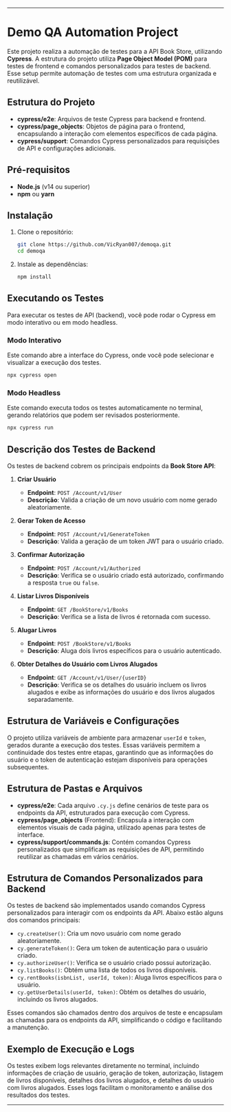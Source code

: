 ---

# Demo QA Automation Project

Este projeto realiza a automação de testes para a API Book Store, utilizando **Cypress**. A estrutura do projeto utiliza **Page Object Model (POM)** para testes de frontend e comandos personalizados para testes de backend. Esse setup permite automação de testes com uma estrutura organizada e reutilizável.

## Estrutura do Projeto

- **cypress/e2e**: Arquivos de teste Cypress para backend e frontend.
- **cypress/page_objects**: Objetos de página para o frontend, encapsulando a interação com elementos específicos de cada página.
- **cypress/support**: Comandos Cypress personalizados para requisições de API e configurações adicionais.

## Pré-requisitos

- **Node.js** (v14 ou superior)
- **npm** ou **yarn**

## Instalação

1. Clone o repositório:

   ```bash
   git clone https://github.com/VicRyan007/demoqa.git
   cd demoqa
   ```
   
2. Instale as dependências:

   ```bash
   npm install
   ```

## Executando os Testes

Para executar os testes de API (backend), você pode rodar o Cypress em modo interativo ou em modo headless.

### Modo Interativo

Este comando abre a interface do Cypress, onde você pode selecionar e visualizar a execução dos testes.

```bash
npx cypress open
```

### Modo Headless

Este comando executa todos os testes automaticamente no terminal, gerando relatórios que podem ser revisados posteriormente.

```bash
npx cypress run
```

## Descrição dos Testes de Backend

Os testes de backend cobrem os principais endpoints da **Book Store API**:

1. **Criar Usuário**
   - **Endpoint**: `POST /Account/v1/User`
   - **Descrição**: Valida a criação de um novo usuário com nome gerado aleatoriamente.

2. **Gerar Token de Acesso**
   - **Endpoint**: `POST /Account/v1/GenerateToken`
   - **Descrição**: Valida a geração de um token JWT para o usuário criado.

3. **Confirmar Autorização**
   - **Endpoint**: `POST /Account/v1/Authorized`
   - **Descrição**: Verifica se o usuário criado está autorizado, confirmando a resposta `true` ou `false`.

4. **Listar Livros Disponíveis**
   - **Endpoint**: `GET /BookStore/v1/Books`
   - **Descrição**: Verifica se a lista de livros é retornada com sucesso.

5. **Alugar Livros**
   - **Endpoint**: `POST /BookStore/v1/Books`
   - **Descrição**: Aluga dois livros específicos para o usuário autenticado.

6. **Obter Detalhes do Usuário com Livros Alugados**
   - **Endpoint**: `GET /Account/v1/User/{userID}`
   - **Descrição**: Verifica se os detalhes do usuário incluem os livros alugados e exibe as informações do usuário e dos livros alugados separadamente.

## Estrutura de Variáveis e Configurações

O projeto utiliza variáveis de ambiente para armazenar `userId` e `token`, gerados durante a execução dos testes. Essas variáveis permitem a continuidade dos testes entre etapas, garantindo que as informações do usuário e o token de autenticação estejam disponíveis para operações subsequentes.

## Estrutura de Pastas e Arquivos

- **cypress/e2e**: Cada arquivo `.cy.js` define cenários de teste para os endpoints da API, estruturados para execução com Cypress.
- **cypress/page_objects** (Frontend): Encapsula a interação com elementos visuais de cada página, utilizado apenas para testes de interface.
- **cypress/support/commands.js**: Contém comandos Cypress personalizados que simplificam as requisições de API, permitindo reutilizar as chamadas em vários cenários.

## Estrutura de Comandos Personalizados para Backend

Os testes de backend são implementados usando comandos Cypress personalizados para interagir com os endpoints da API. Abaixo estão alguns dos comandos principais:

- `cy.createUser()`: Cria um novo usuário com nome gerado aleatoriamente.
- `cy.generateToken()`: Gera um token de autenticação para o usuário criado.
- `cy.authorizeUser()`: Verifica se o usuário criado possui autorização.
- `cy.listBooks()`: Obtém uma lista de todos os livros disponíveis.
- `cy.rentBooks(isbnList, userId, token)`: Aluga livros específicos para o usuário.
- `cy.getUserDetails(userId, token)`: Obtém os detalhes do usuário, incluindo os livros alugados.

Esses comandos são chamados dentro dos arquivos de teste e encapsulam as chamadas para os endpoints da API, simplificando o código e facilitando a manutenção.

## Exemplo de Execução e Logs

Os testes exibem logs relevantes diretamente no terminal, incluindo informações de criação de usuário, geração de token, autorização, listagem de livros disponíveis, detalhes dos livros alugados, e detalhes do usuário com livros alugados. Esses logs facilitam o monitoramento e análise dos resultados dos testes.

---